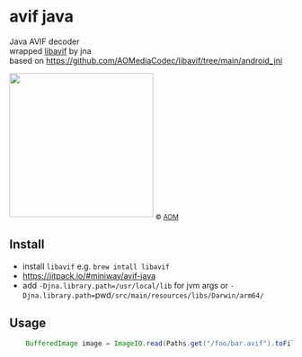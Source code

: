 # avif java

Java AVIF decoder<br/>
wrapped [libavif](https://github.com/AOMediaCodec/libavif) by jna<br/>
based on https://github.com/AOMediaCodec/libavif/tree/main/android_jni

<img src="https://upload.wikimedia.org/wikipedia/commons/4/45/Avif-logo-rgb.svg" width="256"/>
<sub>© <a href="https://aomedia.org/av1/">AOM</a></sub>

## Install

 * install `libavif` e.g. `brew intall libavif`
 * https://jitpack.io/#miniway/avif-java
 * add `-Djna.library.path=/usr/local/lib` for jvm args or `-Djna.library.path=`pwd`/src/main/resources/libs/Darwin/arm64/`

## Usage

```java
    BufferedImage image = ImageIO.read(Paths.get("/foo/bar.avif").toFile());
```


